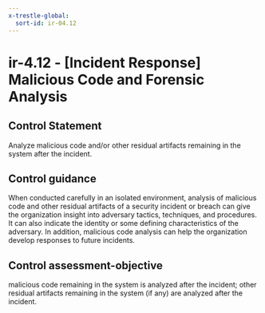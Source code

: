 ```yaml
---
x-trestle-global:
  sort-id: ir-04.12
---
```


# ir-4.12 - \[Incident Response\] Malicious Code and Forensic Analysis

## Control Statement

Analyze malicious code and/or other residual artifacts remaining in the system after the incident.

## Control guidance

When conducted carefully in an isolated environment, analysis of malicious code and other residual artifacts of a security incident or breach can give the organization insight into adversary tactics, techniques, and procedures. It can also indicate the identity or some defining characteristics of the adversary. In addition, malicious code analysis can help the organization develop responses to future incidents.

## Control assessment-objective

malicious code remaining in the system is analyzed after the incident;
other residual artifacts remaining in the system (if any) are analyzed after the incident.
